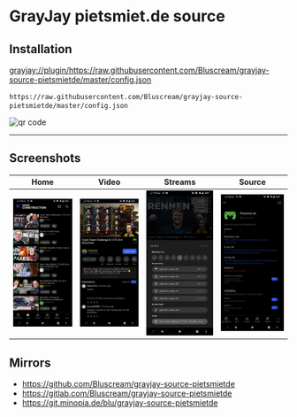 # GrayJay pietsmiet.de source
## Installation
<a href="https%3A%2F%2Fraw%2Egithubusercontent%2Ecom%2FBluscream%2Fgrayjay%2Dsource%2Dpietsmietde%2Fmaster%2Fconfig%2Ejson">grayjay://plugin/https://raw.githubusercontent.com/Bluscream/grayjay-source-pietsmietde/master/config.json</a>
```
https://raw.githubusercontent.com/Bluscream/grayjay-source-pietsmietde/master/config.json
```
![qr code](https://github.com/Bluscream/grayjay-source-pietsmietde/assets/3318223/2f51ad7b-8f8d-4a78-aefe-68047bfdb71d)
<hr>

## Screenshots

Home | Video | Streams | Source
:-------------------------:|:-------------------------:|:-------------------------:|:-------------------------:
![](assets/screenshots/home.jpg) | ![](assets/screenshots/video.jpg) | ![](assets/screenshots/streams.jpg) | ![](assets/screenshots/source.jpg)

## Mirrors
- https://github.com/Bluscream/grayjay-source-pietsmietde
- https://gitlab.com/Bluscream/grayjay-source-pietsmietde
- https://git.minopia.de/blu/grayjay-source-pietsmietde
